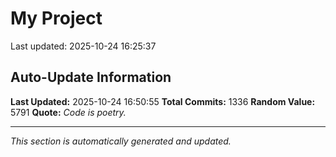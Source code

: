 # My Project


Last updated: 2025-10-24 16:25:37































































































































































































































































































































































































































































































































































































































































































































































































































































































































































































































































































































































































































































































































































































































































































































































































































































































































































































## Auto-Update Information

**Last Updated:** 2025-10-24 16:50:55
**Total Commits:** 1336
**Random Value:** 5791
**Quote:** _Code is poetry._

---
_This section is automatically generated and updated._